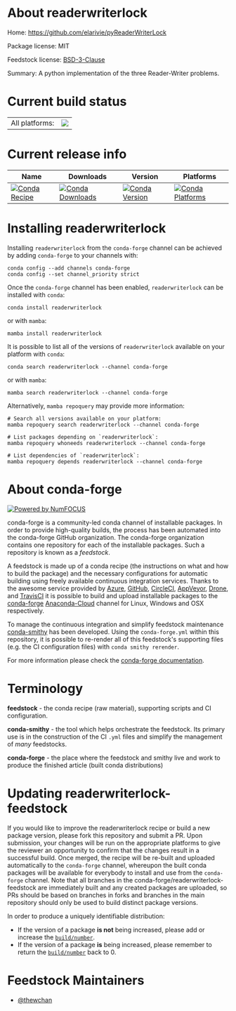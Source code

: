 About readerwriterlock
======================

Home: https://github.com/elarivie/pyReaderWriterLock

Package license: MIT

Feedstock license: [BSD-3-Clause](https://github.com/conda-forge/readerwriterlock-feedstock/blob/main/LICENSE.txt)

Summary: A python implementation of the three Reader-Writer problems.

Current build status
====================


<table><tr><td>All platforms:</td>
    <td>
      <a href="https://dev.azure.com/conda-forge/feedstock-builds/_build/latest?definitionId=17338&branchName=main">
        <img src="https://dev.azure.com/conda-forge/feedstock-builds/_apis/build/status/readerwriterlock-feedstock?branchName=main">
      </a>
    </td>
  </tr>
</table>

Current release info
====================

| Name | Downloads | Version | Platforms |
| --- | --- | --- | --- |
| [![Conda Recipe](https://img.shields.io/badge/recipe-readerwriterlock-green.svg)](https://anaconda.org/conda-forge/readerwriterlock) | [![Conda Downloads](https://img.shields.io/conda/dn/conda-forge/readerwriterlock.svg)](https://anaconda.org/conda-forge/readerwriterlock) | [![Conda Version](https://img.shields.io/conda/vn/conda-forge/readerwriterlock.svg)](https://anaconda.org/conda-forge/readerwriterlock) | [![Conda Platforms](https://img.shields.io/conda/pn/conda-forge/readerwriterlock.svg)](https://anaconda.org/conda-forge/readerwriterlock) |

Installing readerwriterlock
===========================

Installing `readerwriterlock` from the `conda-forge` channel can be achieved by adding `conda-forge` to your channels with:

```
conda config --add channels conda-forge
conda config --set channel_priority strict
```

Once the `conda-forge` channel has been enabled, `readerwriterlock` can be installed with `conda`:

```
conda install readerwriterlock
```

or with `mamba`:

```
mamba install readerwriterlock
```

It is possible to list all of the versions of `readerwriterlock` available on your platform with `conda`:

```
conda search readerwriterlock --channel conda-forge
```

or with `mamba`:

```
mamba search readerwriterlock --channel conda-forge
```

Alternatively, `mamba repoquery` may provide more information:

```
# Search all versions available on your platform:
mamba repoquery search readerwriterlock --channel conda-forge

# List packages depending on `readerwriterlock`:
mamba repoquery whoneeds readerwriterlock --channel conda-forge

# List dependencies of `readerwriterlock`:
mamba repoquery depends readerwriterlock --channel conda-forge
```


About conda-forge
=================

[![Powered by
NumFOCUS](https://img.shields.io/badge/powered%20by-NumFOCUS-orange.svg?style=flat&colorA=E1523D&colorB=007D8A)](https://numfocus.org)

conda-forge is a community-led conda channel of installable packages.
In order to provide high-quality builds, the process has been automated into the
conda-forge GitHub organization. The conda-forge organization contains one repository
for each of the installable packages. Such a repository is known as a *feedstock*.

A feedstock is made up of a conda recipe (the instructions on what and how to build
the package) and the necessary configurations for automatic building using freely
available continuous integration services. Thanks to the awesome service provided by
[Azure](https://azure.microsoft.com/en-us/services/devops/), [GitHub](https://github.com/),
[CircleCI](https://circleci.com/), [AppVeyor](https://www.appveyor.com/),
[Drone](https://cloud.drone.io/welcome), and [TravisCI](https://travis-ci.com/)
it is possible to build and upload installable packages to the
[conda-forge](https://anaconda.org/conda-forge) [Anaconda-Cloud](https://anaconda.org/)
channel for Linux, Windows and OSX respectively.

To manage the continuous integration and simplify feedstock maintenance
[conda-smithy](https://github.com/conda-forge/conda-smithy) has been developed.
Using the ``conda-forge.yml`` within this repository, it is possible to re-render all of
this feedstock's supporting files (e.g. the CI configuration files) with ``conda smithy rerender``.

For more information please check the [conda-forge documentation](https://conda-forge.org/docs/).

Terminology
===========

**feedstock** - the conda recipe (raw material), supporting scripts and CI configuration.

**conda-smithy** - the tool which helps orchestrate the feedstock.
                   Its primary use is in the construction of the CI ``.yml`` files
                   and simplify the management of *many* feedstocks.

**conda-forge** - the place where the feedstock and smithy live and work to
                  produce the finished article (built conda distributions)


Updating readerwriterlock-feedstock
===================================

If you would like to improve the readerwriterlock recipe or build a new
package version, please fork this repository and submit a PR. Upon submission,
your changes will be run on the appropriate platforms to give the reviewer an
opportunity to confirm that the changes result in a successful build. Once
merged, the recipe will be re-built and uploaded automatically to the
`conda-forge` channel, whereupon the built conda packages will be available for
everybody to install and use from the `conda-forge` channel.
Note that all branches in the conda-forge/readerwriterlock-feedstock are
immediately built and any created packages are uploaded, so PRs should be based
on branches in forks and branches in the main repository should only be used to
build distinct package versions.

In order to produce a uniquely identifiable distribution:
 * If the version of a package **is not** being increased, please add or increase
   the [``build/number``](https://docs.conda.io/projects/conda-build/en/latest/resources/define-metadata.html#build-number-and-string).
 * If the version of a package **is** being increased, please remember to return
   the [``build/number``](https://docs.conda.io/projects/conda-build/en/latest/resources/define-metadata.html#build-number-and-string)
   back to 0.

Feedstock Maintainers
=====================

* [@thewchan](https://github.com/thewchan/)

